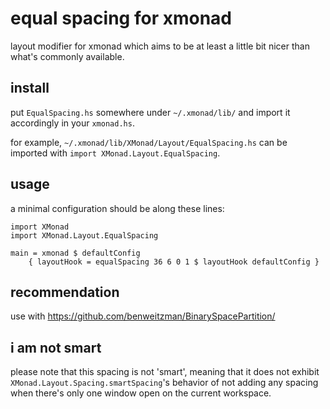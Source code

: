 equal spacing for xmonad
==

layout modifier for xmonad which aims to be at least
a little bit nicer than what's commonly available.

install
--

put `EqualSpacing.hs` somewhere under `~/.xmonad/lib/`
and import it accordingly in your `xmonad.hs`.

for example, `~/.xmonad/lib/XMonad/Layout/EqualSpacing.hs`
can be imported with `import XMonad.Layout.EqualSpacing`.

usage
--

a minimal configuration should be along these lines:

```
import XMonad
import XMonad.Layout.EqualSpacing

main = xmonad $ defaultConfig
    { layoutHook = equalSpacing 36 6 0 1 $ layoutHook defaultConfig }
```

recommendation
--

use with https://github.com/benweitzman/BinarySpacePartition/


i am not smart
--

please note that this spacing is not 'smart', meaning that it does not exhibit
`XMonad.Layout.Spacing.smartSpacing`'s behavior of not adding any spacing when
there's only one window open on the current workspace.
